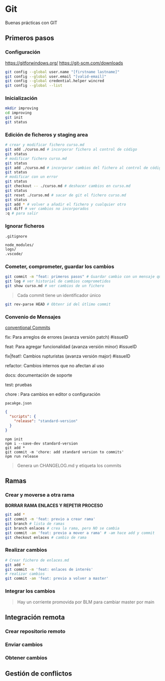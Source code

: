 # Git

Buenas prácticas con GIT

## Primeros pasos

### Configuración

https://gitforwindows.org/
https://git-scm.com/downloads

```bash
git config --global user.name "[firstname lastname]"
git config --global user.email "[valid-email]"
git config --global credential.helper wincred
git config --global --list
```

### Inicialización

```bash
mkdir improving
cd improving
git init
git status
```

### Edición de ficheros y staging area

```bash
# crear y modificar fichero curso.md
git add ./curso.md # incorporar fichero al control de código
git status
# modificar fichero curso.md
git status
git add ./curso.md # incorporar cambios del fichero al control de código
git status
# modificar con un error
git status
git checkout -- ./curso.md # deshacer cambios en curso.md
git status
git reset ./curso.md # sacar de git el fichero curso.md
git status
git add * # volver a añadir el fichero y cualquier otro
git diff # ver cambios no incorporados
:q # para salir
```

### Ignorar ficheros

`.gitignore`

```txt
node_modules/
logs/
.vscode/
```

### Cometer, comprometer, guardar los cambios

```bash
git commit -m "feat: primeros pasos" # Guardar cambio con un mensaje que indique propósito
git log # ver historial de cambios comprometidos
git show curso.md # ver cambios de un fichero
```
> Cada commit tiene un identificador único

```bash
git rev-parse HEAD # Obtenr id del útlimo commit
```

### Convenio de Mensajes

[conventional Commits](https://www.conventionalcommits.org/en/v1.0.0/)


fix: Para arreglos de errores (avanza versión patch) #issueID

feat: Para agregar funcionalidad (avanza versión minor) #issueID

fix|feat!: Cambios rupturistas (avanza versión major) #issueID

refactor: Cambios internos que no afectan al uso

docs: documentación de soporte

test: pruebas

chore : Para cambios en editor o configuración

`pacakge.json`
```json
{
  "scripts": {
    "release": "standard-version"
  }
}
```

```
npm init
npm i --save-dev standard-version
git add *
git commit -m 'chore: add standard version to commits'
npm run release
```

> Genera un CHANGELOG.md y etiqueta los commits


## Ramas


### Crear y moverse a otra rama

**BORRAR RAMA ENLACES Y REPETIR PROCESO**

```bash
git add *
git commit -m 'feat: previo a crear rama'
git branch # lista de ramas
git branch enlaces # crea la rama, pero NO se cambia
git commit -am 'feat: previo a mover a rama' # -am hace add y commit
git checkout enlaces # cambio de rama
```

### Realizar cambios

```bash
# Crear fichero de enlaces.md
git add *
git commit -m 'feat: enlaces de interés'
# realizar cambios
git commit -am 'feat: previo a volver a master'
```

### Integrar los cambios

> Hay un corriente promovida por BLM para cambiar master por main

## Integración remota

### Crear repositorio remoto

### Enviar cambios

### Obtener cambios

## Gestión de conflictos